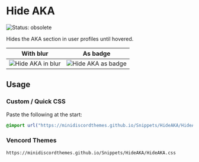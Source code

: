 # Hide AKA
![Status: obsolete](https://img.shields.io/badge/status-obsolete-red?style=flat-square "Discord removed the AKA section.")

Hides the AKA section in user profiles until hovered.

| With blur                              | As badge                                 |
| -------------------------------------- | ---------------------------------------- |
| ![Hide AKA in blur](preview-blur.avif) | ![Hide AKA as badge](preview-badge.avif) |

## Usage
### Custom / Quick CSS
Paste the following at the start:
```css
@import url("https://minidiscordthemes.github.io/Snippets/HideAKA/HideAKA.css");
```
### Vencord Themes
```
https://minidiscordthemes.github.io/Snippets/HideAKA/HideAKA.css
```